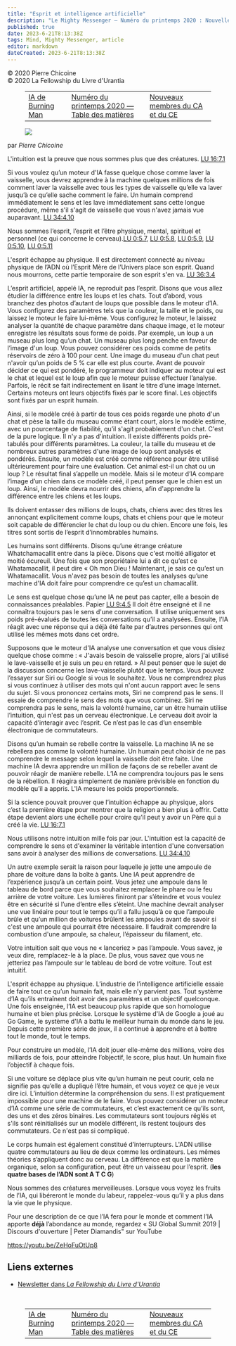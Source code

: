 ```yaml
---
title: "Esprit et intelligence artificielle"
description: "Le Mighty Messenger — Numéro du printemps 2020 : Nouvelles et opinions pour les lecteurs du Livre d'Urantia"
published: true
date: 2023-6-21T8:13:38Z
tags: Mind, Mighty Messenger, article
editor: markdown
dateCreated: 2023-6-21T8:13:38Z
---
```


<p class="v-card v-sheet theme--light grey lighten-3 px-2">© 2020 Pierre Chicoine<br>© 2020 La Fellowship du Livre d'Urantia</p>
<figure class="table chapter-navigator">
  <table>
    <tbody>
      <tr>
        <td>
        <a href="/fr/article/Chuck_Thurston/Burning_Man_AI">
          <span class="mdi mdi-arrow-left-drop-circle"></span><span class="pl-2">IA de Burning Man</span>
        </a>
        </td>
        <td>
        <a href="/fr/index/articles_mighty_messenger#numéro-du-printemps-2020">
          <span class="mdi mdi-book-open-variant"></span><span class="pl-2">Numéro du printemps 2020 — Table des matières</span>
        </a>
        </td>
        <td>
        <a href="/fr/article/Larry_Bowman/New_GC_and_EC_Members">
          <span class="pr-2">Nouveaux membres du CA et du CE</span><span class="mdi mdi-arrow-right-drop-circle"></span>
        </a>
        </td>
      </tr>
    </tbody>
  </table>
</figure>



<figure id="Figure_1" class="image urantiapedia image-style-align-left">
<img src="/image/article/The_Mighty_Messenger/2020_Spring/011.jpg">
</figure>

par _Pierre Chicoine_

L'intuition est la preuve que nous sommes plus que des créatures. [LU 16:7.1](/fr/The_Urantia_Book/16#p7_1)

Si vous voulez qu’un moteur d'IA fasse quelque chose comme laver la vaisselle, vous devrez apprendre à la machine quelques millions de fois comment laver la vaisselle avec tous les types de vaisselle qu’elle va laver jusqu’à ce qu’elle sache comment le faire. Un humain comprend immédiatement le sens et les lave immédiatement sans cette longue procédure, même s'il s'agit de vaisselle que vous n'avez jamais vue auparavant. [LU 34:4.10](/fr/The_Urantia_Book/34#p4_10)

Nous sommes l’esprit, l’esprit et l’être physique, mental, spirituel et personnel (ce qui concerne le cerveau).[LU 0:5.7](/fr/The_Urantia_Book/0#p5_7), [LU 0:5.8](/fr/The_Urantia_Book/0#p5_8), [LU 0:5.9](/fr/The_Urantia_Book/0#p5_9), [LU 0:5.10](/fr/The_Urantia_Book/0#p5_10), [LU 0:5.11](/fr/The_Urantia_Book/0#p5_11)

L'esprit échappe au physique. Il est directement connecté au niveau physique de l’ADN où l’Esprit Mère de l’Univers place son esprit. Quand nous mourrons, cette partie temporaire de son esprit s'en va. [LU 36:3.4](/fr/The_Urantia_Book/36#p3_4)

L’esprit artificiel, appelé IA, ne reproduit pas l’esprit. Disons que vous allez étudier la différence entre les loups et les chats. Tout d’abord, vous branchez des photos d’autant de loups que possible dans le moteur d’IA. Vous configurez des paramètres tels que la couleur, la taille et le poids, ou laissez le moteur le faire lui-même. Vous configurez le moteur, le laissez analyser la quantité de chaque paramètre dans chaque image, et le moteur enregistre les résultats sous forme de poids. Par exemple, un loup a un museau plus long qu’un chat. Un museau plus long penche en faveur de l’image d'un loup. Vous pouvez considérer ces poids comme de petits réservoirs de zéro à 100 pour cent. Une image du museau d'un chat peut n'avoir qu’un poids de 5 % car elle est plus courte. Avant de pouvoir décider ce qui est pondéré, le programmeur doit indiquer au moteur qui est le chat et lequel est le loup afin que le moteur puisse effectuer l’analyse. Parfois, le récit se fait indirectement en lisant le titre d’une image Internet. Certains moteurs ont leurs objectifs fixés par le score final. Les objectifs sont fixés par un esprit humain.

Ainsi, si le modèle créé à partir de tous ces poids regarde une photo d'un chat et pèse la taille du museau comme étant court, alors le modèle estime, avec un pourcentage de fiabilité, qu’il s'agit probablement d'un chat. C'est de la pure logique. Il n'y a pas d'intuition. Il existe différents poids pré-tabulés pour différents paramètres. La couleur, la taille du museau et de nombreux autres paramètres d'une image de loup sont analysés et pondérés. Ensuite, un modèle est créé comme référence pour être utilisé ultérieurement pour faire une évaluation. Cet animal est-il un chat ou un loup ? Le résultat final s’appelle un modèle. Mais si le moteur d’IA compare l’image d’un chien dans ce modèle créé, il peut penser que le chien est un loup. Ainsi, le modèle devra nourrir des chiens, afin d'apprendre la différence entre les chiens et les loups.

Ils doivent entasser des millions de loups, chats, chiens avec des titres les annonçant explicitement comme loups, chats et chiens pour que le moteur soit capable de différencier le chat du loup ou du chien. Encore une fois, les titres sont sortis de l’esprit d’innombrables humains.

Les humains sont différents. Disons qu’une étrange créature Whatchamacallit entre dans la pièce. Disons que c'est moitié alligator et moitié écureuil. Une fois que son propriétaire lui a dit ce qu’est ce Whatamacallit, il peut dire « Oh mon Dieu ! Maintenant, je sais ce qu’est un Whatamacallit. Vous n'avez pas besoin de toutes les analyses qu’une machine d'IA doit faire pour comprendre ce qu’est un chamacallit.

Le sens est quelque chose qu’une IA ne peut pas capter, elle a besoin de connaissances préalables. Papier [LU 9:4.5](/fr/The_Urantia_Book/9#p4_5) Il doit être enseigné et il ne connaîtra toujours pas le sens d'une conversation. Il utilise uniquement ses poids pré-évalués de toutes les conversations qu’il a analysées. Ensuite, l’IA réagit avec une réponse qui a déjà été faite par d’autres personnes qui ont utilisé les mêmes mots dans cet ordre.

Supposons que le moteur d'IA analyse une conversation et que vous disiez quelque chose comme : « J'avais besoin de vaisselle propre, alors j'ai utilisé le lave-vaisselle et je suis un peu en retard. » AI peut penser que le sujet de la discussion concerne les lave-vaisselle plutôt que le temps. Vous pouvez l’essayer sur Siri ou Google si vous le souhaitez. Vous ne comprendrez plus si vous continuez à utiliser des mots qui n'ont aucun rapport avec le sens du sujet. Si vous prononcez certains mots, Siri ne comprend pas le sens. Il essaie de comprendre le sens des mots que vous combinez. Siri ne comprendra pas le sens, mais la volonté humaine, car un être humain utilise l’intuition, qui n'est pas un cerveau électronique. Le cerveau doit avoir la capacité d’interagir avec l’esprit. Ce n’est pas le cas d’un ensemble électronique de commutateurs.

Disons qu’un humain se rebelle contre la vaisselle. La machine IA ne se rebellera pas comme la volonté humaine. Un humain peut choisir de ne pas comprendre le message selon lequel la vaisselle doit être faite. Une machine IA devra apprendre un million de façons de se rebeller avant de pouvoir réagir de manière rebelle. L’IA ne comprendra toujours pas le sens de la rébellion. Il réagira simplement de manière prévisible en fonction du modèle qu’il a appris. L'IA mesure les poids proportionnels.

Si la science pouvait prouver que l’intuition échappe au physique, alors c’est la première étape pour montrer que la religion a bien plus à offrir. Cette étape devient alors une échelle pour croire qu’il peut y avoir un Père qui a créé la vie. [LU 16:7.1](/fr/The_Urantia_Book/16#p7_1)

Nous utilisons notre intuition mille fois par jour. L'intuition est la capacité de comprendre le sens et d'examiner la véritable intention d'une conversation sans avoir à analyser des millions de conversations. [LU 34:4.10](/fr/The_Urantia_Book/34#p4_10)

Un autre exemple serait la raison pour laquelle je jette une ampoule de phare de voiture dans la boîte à gants. Une IA peut apprendre de l’expérience jusqu’à un certain point. Vous jetez une ampoule dans le tableau de bord parce que vous souhaitez remplacer le phare ou le feu arrière de votre voiture. Les lumières finiront par s’éteindre et vous voulez être en sécurité si l’une d’entre elles s’éteint. Une machine devrait analyser une vue linéaire pour tout le temps qu’il a fallu jusqu’à ce que l’ampoule brûle et qu’un million de voitures brûlent les ampoules avant de savoir si c'est une ampoule qui pourrait être nécessaire. Il faudrait comprendre la combustion d'une ampoule, sa chaleur, l’épaisseur du filament, etc.

Votre intuition sait que vous ne « lanceriez » pas l’ampoule. Vous savez, je veux dire, remplacez-le à la place. De plus, vous savez que vous ne jetteriez pas l’ampoule sur le tableau de bord de votre voiture. Tout est intuitif.

L'esprit échappe au physique. L’industrie de l’intelligence artificielle essaie de faire tout ce qu’un humain fait, mais elle n’y parvient pas. Tout système d’IA qu’ils entraînent doit avoir des paramètres et un objectif quelconque. Une fois enseignée, l’IA est beaucoup plus rapide que son homologue humaine et bien plus précise. Lorsque le système d'IA de Google a joué au Go Game, le système d'IA a battu le meilleur humain du monde dans le jeu. Depuis cette première série de jeux, il a continué à apprendre et à battre tout le monde, tout le temps.

Pour construire un modèle, l’IA doit jouer elle-même des millions, voire des milliards de fois, pour atteindre l’objectif, le score, plus haut. Un humain fixe l’objectif à chaque fois.

Si une voiture se déplace plus vite qu’un humain ne peut courir, cela ne signifie pas qu’elle a dupliqué l’être humain, et vous voyez ce que je veux dire ici. L’intuition détermine la compréhension du sens. Il est pratiquement impossible pour une machine de le faire. Vous pouvez considérer un moteur d’IA comme une série de commutateurs, et c’est exactement ce qu’ils sont, des uns et des zéros binaires. Les commutateurs sont toujours réglés et s'ils sont réinitialisés sur un modèle différent, ils restent toujours des commutateurs. Ce n'est pas si compliqué.

Le corps humain est également constitué d’interrupteurs. L'ADN utilise quatre commutateurs au lieu de deux comme les ordinateurs. Les mêmes théories s’appliquent donc au cerveau. La différence est que la matière organique, selon sa configuration, peut être un vaisseau pour l’esprit. (**les quatre bases de l’ADN sont A T C G**)

Nous sommes des créatures merveilleuses. Lorsque vous voyez les fruits de l’IA, qui libéreront le monde du labeur, rappelez-vous qu’il y a plus dans la vie que le physique.

Pour une description de ce que l’IA fera pour le monde et comment l’IA apporte **déjà** l’abondance au monde, regardez « SU Global Summit 2019 | Discours d'ouverture | Peter Diamandis" sur YouTube

https://youtu.be/ZeHoFuOtUp8

## Liens externes

* [Newsletter dans _La Fellowship du Livre d'Urantia_](https://assetrepository.urantiabook.org/AssetRepository/Communications/Mighty-Messenger/WEB-VERSION-MMApril20.pdf)

<br>



<figure class="table chapter-navigator">
  <table>
    <tbody>
      <tr>
        <td>
        <a href="/fr/article/Chuck_Thurston/Burning_Man_AI">
          <span class="mdi mdi-arrow-left-drop-circle"></span><span class="pl-2">IA de Burning Man</span>
        </a>
        </td>
        <td>
        <a href="/fr/index/articles_mighty_messenger#numéro-du-printemps-2020">
          <span class="mdi mdi-book-open-variant"></span><span class="pl-2">Numéro du printemps 2020 — Table des matières</span>
        </a>
        </td>
        <td>
        <a href="/fr/article/Larry_Bowman/New_GC_and_EC_Members">
          <span class="pr-2">Nouveaux membres du CA et du CE</span><span class="mdi mdi-arrow-right-drop-circle"></span>
        </a>
        </td>
      </tr>
    </tbody>
  </table>
</figure>
